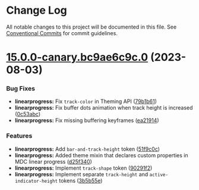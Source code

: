 # Change Log

All notable changes to this project will be documented in this file.
See [Conventional Commits](https://conventionalcommits.org) for commit guidelines.

# [15.0.0-canary.bc9ae6c9c.0](https://github.com/material-components/material-components-web/compare/v14.0.0...v15.0.0-canary.bc9ae6c9c.0) (2023-08-03)

### Bug Fixes

* **linearprogress:** Fix `track-color` in Theming API ([79b1b61](https://github.com/material-components/material-components-web/commit/79b1b612b9ec10a42caf5946efdead14e44e7f7a))
* **linearprogress:** Fix buffer dots animation when track height is increased ([0c53abc](https://github.com/material-components/material-components-web/commit/0c53abc81c05b9afecc127380c700c99fac5d2f8))
* **linearprogress:** Fix missing buffering keyframes ([ea21914](https://github.com/material-components/material-components-web/commit/ea219142617255a2b365823701b6ea43ff9a9611))

### Features

* **linearprogress:** Add `bar-and-track-height` token ([51f9c0c](https://github.com/material-components/material-components-web/commit/51f9c0c28888cc20bcfd982e3c3ee6d8701b276c))
* **linearprogress:** Added theme mixin that declares custom properties in MDC linear progress ([d25f340](https://github.com/material-components/material-components-web/commit/d25f3404c0a8658f2639cd7845a98aef62063988))
* **linearprogress:** Implement `track-shape` token ([90291f2](https://github.com/material-components/material-components-web/commit/90291f2e27c48df2958bdf5fd1854b79f032cf96))
* **linearprogress:** Implement separate `track-height` and `active-indicator-height` tokens ([3b5b55e](https://github.com/material-components/material-components-web/commit/3b5b55e31a3f69bc1b4f380f57b9276bfb2ad4a8))

